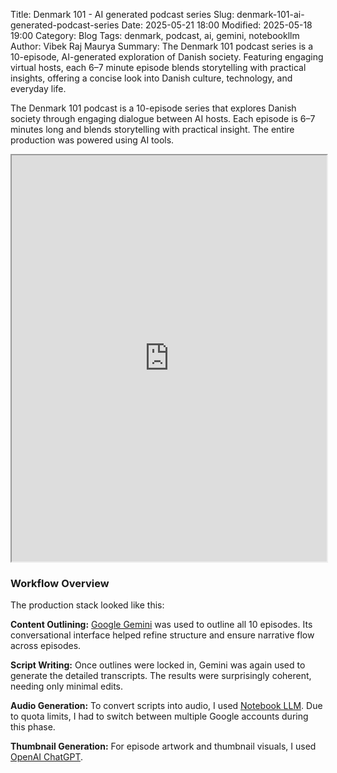 Title: Denmark 101 - AI generated podcast series
Slug: denmark-101-ai-generated-podcast-series
Date: 2025-05-21 18:00
Modified: 2025-05-18 19:00
Category: Blog
Tags: denmark, podcast, ai, gemini, notebookllm
Author: Vibek Raj Maurya
Summary: The Denmark 101 podcast series is a 10-episode, AI-generated exploration of Danish society. Featuring engaging virtual hosts, each 6–7 minute episode blends storytelling with practical insights, offering a concise look into Danish culture, technology, and everyday life.

The Denmark 101 podcast is a 10-episode series that explores Danish society through engaging dialogue between AI  hosts. Each episode is 6–7 minutes long and blends storytelling with practical insight. The entire production was powered using AI tools.

<iframe src="https://creators.spotify.com/pod/show/rvibek/episodes/S1E10---e335vki" width="100%" height="650" frameborder="1" allowtransparency="true" allow="encrypted-media"></iframe>

### Workflow Overview
The production stack looked like this:

**Content Outlining:** [Google Gemini](https://aistudio.google.com/) was used to outline all 10 episodes. Its conversational interface helped refine structure and ensure narrative flow across episodes.

**Script Writing:** Once outlines were locked in, Gemini was again used to generate the detailed transcripts. The results were surprisingly coherent, needing only minimal edits.

**Audio Generation:** To convert scripts into audio, I used [Notebook LLM](https://notebooklm.google.com/). Due to quota limits, I had to switch between multiple Google accounts during this phase.

**Thumbnail Generation:** For episode artwork and thumbnail visuals, I used [OpenAI ChatGPT](https://chatgpt.com/).
